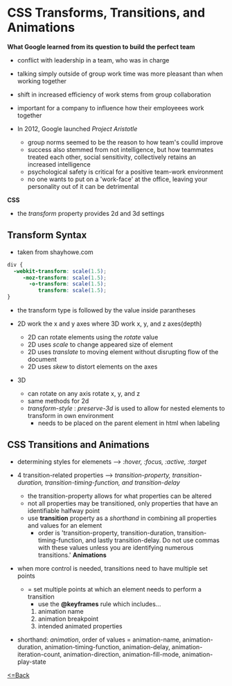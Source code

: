 # CSS Transforms, Transitions, and Animations
**What Google learned from its question to build the perfect team**
- conflict with leadership in a team, who was in charge
- talking simply outside of group work time was more pleasant than when working together
- shift in increased efficiency of work stems from group collaboration
- important for a company to influence how their employeees work together

- In 2012, Google launched *Project Aristotle*
    - group norms seemed to be the reason to how team's coulld improve
   - success also stemmed from not intelligence, but how teammates treated each other, social sensitivity, collectively retains an increased intelligence
   - psychological safety is critical for a positive team-work environment
   - no one wants to put on a 'work-face' at the office, leaving your personality out of it can be detrimental 

**CSS**
- the *transform* property provides 2d and 3d settings

## Transform Syntax
- taken from shayhowe.com

```css
div {
  -webkit-transform: scale(1.5);
     -moz-transform: scale(1.5);
       -o-transform: scale(1.5);
          transform: scale(1.5);
}
```
- the transform type is followed by the value inside parantheses
- 2D work the x and y axes where 3D work x, y, and z axes(depth)
    - 2D can rotate elements using the *rotate* value
    - 2D uses *scale* to change appeared size of element
    - 2D uses *translate* to moving element without disrupting flow of the document
    - 2D uses *skew* to distort elements on the axes

- 3D
    - can rotate on any axis rotate x, y, and z
    - same methods for 2d
    - *transform-style* : *preserve-3d* is used to allow for nested elements to transform in own environment
        - needs to be placed on the parent element in html when labeling

## CSS Transitions and Animations
- determining styles for elemenets --> *:hover, :focus, :active, :target*
- 4 transition-related properties --> *transition-property, transition-duration, transition-timing-function, and transition-delay*

    - the transition-property allows for what properties can be altered
    - not all properties may be transitioned, only properties that have an identifiable halfway point
    - use **transition** property as a *shorthand* in combining all properties and values for an element
        - order is 'transition-property, transition-duration, transition-timing-function, and lastly transition-delay. Do not use commas with these values unless you are identifying numerous transitions.'
**Animations**
- when more control is needed, transitions need to have multiple set points
    - = set multiple points at which an element needs to perform a  transition
        - use the **@keyframes** rule which includes...
        1. animation name
        2. animation breakpoint
        3. intended animated properties
- shorthand: *animation*, order of values = animation-name, animation-duration, animation-timing-function, animation-delay, animation-iteration-count, animation-direction, animation-fill-mode, animation-play-state

[<=Back](README.md)